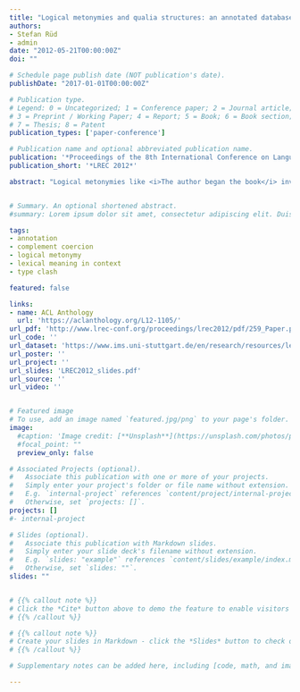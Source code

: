 ```yaml
---
title: "Logical metonymies and qualia structures: an annotated database of logical metonymies for German"
authors:
- Stefan Rüd
- admin
date: "2012-05-21T00:00:00Z"
doi: ""

# Schedule page publish date (NOT publication's date).
publishDate: "2017-01-01T00:00:00Z"

# Publication type.
# Legend: 0 = Uncategorized; 1 = Conference paper; 2 = Journal article;
# 3 = Preprint / Working Paper; 4 = Report; 5 = Book; 6 = Book section;
# 7 = Thesis; 8 = Patent
publication_types: ['paper-conference']

# Publication name and optional abbreviated publication name.
publication: '*Proceedings of the 8th International Conference on Language Resources and Evaluation (LREC 2008)*'
publication_short: '*LREC 2012*'

abstract: "Logical metonymies like <i>The author began the book</i> involve the interpretation of events that are not realized in the sentence (Covert events: -> <i>writing the book</i>). The Generative Lexicon (Pustejovsky 1995) provides a qualia-based account of covert event interpretation, claiming that the covert event is retrieved from the qualia structure of the object. Such a theory poses the question of to what extent covert events in logical metonymies can be accounted for by qualia structures. Building on previous work on English, we present a corpus study for German verbs (<i>anfangen (mit)</i>, <i>aufhören (mit)</i>, <i>beenden</i>, <i>beginnen (mit)</i>, <i>geniessen</i>, based on data obtained from the deWaC corpus. We built a corpus of logical metonymies, which were manually annotated and compared with the qualia structures of their objects, then we contrasted annotation results from two expert annotators for metonymies (<i>The author began the book</i>) and long forms (<i>The author began reading the book</i>) across verbs. Our annotation was evaluated on a sample of sentences annotated by a group of naive annotators on a crowdsourcing platform. The logical metonymy database (2661 metonymies and 1886 long forms) with two expert annotations is freely available for scientific research purposes."


# Summary. An optional shortened abstract.
#summary: Lorem ipsum dolor sit amet, consectetur adipiscing elit. Duis posuere tellus ac convallis placerat. Proin tincidunt magna sed ex sollicitudin condimentum.

tags:
- annotation
- complement coercion
- logical metonymy
- lexical meaning in context
- type clash

featured: false

links:
- name: ACL Anthology
  url: 'https://aclanthology.org/L12-1105/'
url_pdf: 'http://www.lrec-conf.org/proceedings/lrec2012/pdf/259_Paper.pdf'
url_code: ''
url_dataset: 'https://www.ims.uni-stuttgart.de/en/research/resources/lexica/glmd/'
url_poster: ''
url_project: ''
url_slides: 'LREC2012_slides.pdf'
url_source: ''
url_video: ''


# Featured image
# To use, add an image named `featured.jpg/png` to your page's folder.
image:
  #caption: 'Image credit: [**Unsplash**](https://unsplash.com/photos/pLCdAaMFLTE)'
  #focal_point: ""
  preview_only: false

# Associated Projects (optional).
#   Associate this publication with one or more of your projects.
#   Simply enter your project's folder or file name without extension.
#   E.g. `internal-project` references `content/project/internal-project/index.md`.
#   Otherwise, set `projects: []`.
projects: []
#- internal-project

# Slides (optional).
#   Associate this publication with Markdown slides.
#   Simply enter your slide deck's filename without extension.
#   E.g. `slides: "example"` references `content/slides/example/index.md`.
#   Otherwise, set `slides: ""`.
slides: ""


# {{% callout note %}}
# Click the *Cite* button above to demo the feature to enable visitors to import publication metadata into their reference management software.
# {{% /callout %}}

# {{% callout note %}}
# Create your slides in Markdown - click the *Slides* button to check out the example.
# {{% /callout %}}

# Supplementary notes can be added here, including [code, math, and images](https://wowchemy.com/docs/writing-markdown-latex/).

---
```

